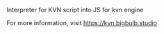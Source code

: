 Interpreter for KVN script into JS for kvn engine

For more information, visit https://kvn.bigbulb.studio

